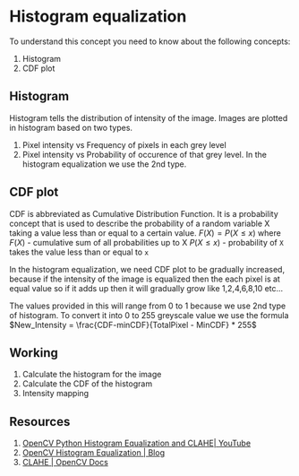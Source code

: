 # Histogram equalization
To understand this concept you need to know about the following concepts:
1. Histogram
2. CDF plot
## Histogram
Histogram tells the distribution of intensity of the image. Images are plotted in histogram based on two types. 
1. Pixel intensity vs Frequency of pixels in each grey level
2. Pixel intensity vs Probability of occurence of that grey level.
In the histogram equalization we use the 2nd type.
## CDF plot
CDF is abbreviated as Cumulative Distribution Function. It is a probability concept that is used to describe the probability of a random variable X taking a value less than or equal to a certain value. $F(X) = P(X \leq x)$
where $F(X)$ - cumulative sum of all probabilities up to X
$P(X \leq x)$ - probability of `X` takes the value less than or equal to `x`

In the histogram equalization, we need CDF plot to be gradually increased, because if the intensity of the image is equalized then the each pixel is at equal value so if it adds up then it will gradually grow like 1,2,4,6,8,10 etc...

The values provided in this will range from 0 to 1 because we use 2nd type of histogram. To convert it into 0 to 255 greyscale value we use the formula $New_Intensity = \frac{CDF-minCDF}{TotalPixel - MinCDF} * 255$
## Working
1. Calculate the histogram for the image
2. Calculate the CDF of the histogram
3. Intensity mapping
## Resources
1. [OpenCV Python Histogram Equalization and CLAHE| YouTube](https://youtu.be/tn2kmbUVK50?si=DwWgGgz1rrJymOJg)
2. [OpenCV Histogram Equalization | Blog](https://pyimagesearch.com/2021/02/01/opencv-histogram-equalization-and-adaptive-histogram-equalization-clahe/)
3. [CLAHE | OpenCV Docs](https://docs.opencv.org/4.x/d5/daf/tutorial_py_histogram_equalization.html)
